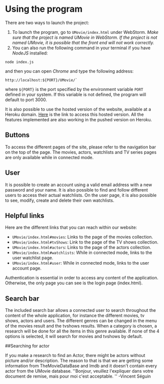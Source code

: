 # Using the program

There are two ways to launch the project:

1. To launch the program, go to `UMovie/index.html` under WebStorm. *Make sure that the project is named UMovie in WebStorm. If the project is not named UMovie, it is possible that the front end will not work correctly.*
2. You can also run the following command in your terminal if you have *NodeJS* installed:

```shell
node index.js
```

and then you can open *Chrome* and type the following address: 

```shell
http://localhost:${PORT}/UMovie/`
```

where `${PORT}` is the port specified by the environment variable `PORT` defined in your system. If this variable is not defined, the program will default to port 3000.

It is also possible to use the hosted version of the website, available at a Heroku domain.
[Here](http://umovie-team01-h2016.herokuapp.com/UMovie/) is the link to access this hosted version. All the features implemented are also working in the pushed version on Heroku.

## Buttons

To access the different pages of the site, please refer to the navigation bar on the top of the page. The movies, actors, watchlists and TV series pages are only available while in connected mode.

## User

It is possible to create an account using a valid email address with a new password and your name. It is also possible to find and follow different users to access their actual watchlists. On the user page, it is also possible to see, modify, create and delete their own watchlists.

## Helpful links

Here are the different links that you can reach within our website:

- `UMovie/index.html#movies`: Links to the page of the movies collection. 
- `UMovie/index.html#tvShows`: Link to the page of the TV shows collection.
- `UMovie/index.html#actors`: Links to the page of the actors collection.
- `UMovie/index.html#watchlists`: While in connected mode, links to the user watchlist page.
- `UMovie/index.html#user`: While in connected mode, links to the user account page.

Authentication is essential in order to access any content of the application. Otherwise, the only page you can see is the login page (index.html).

## Search bar

The included search bar allows a connected user to search throughout the content of the whole application, for instance the different movies, tv shows, actors and users. The different genres can be changed in the menu of the movies result and the tvshows results. When a category is chosen, a research will be done for all the items in this genre available.
If none of the 4 options is selected, it will search for movies and tvshows by default.

##Searching for actor

If you make a research to find an Actor, there might be actors without picture and/or description. The reason to that is that we are getting some information from TheMovieDataBase and Imdb and it doesn't contain every actor from the UMovie database.
''Bonjour, veuillez l'expliquer dans votre document de remise,  mais pour moi c'est acceptable. '' -Vincent Séguin
